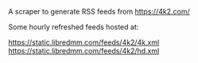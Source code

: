 A scraper to generate RSS feeds from https://4k2.com/

Some hourly refreshed feeds hosted at:

https://static.libredmm.com/feeds/4k2/4k.xml
https://static.libredmm.com/feeds/4k2/hd.xml
